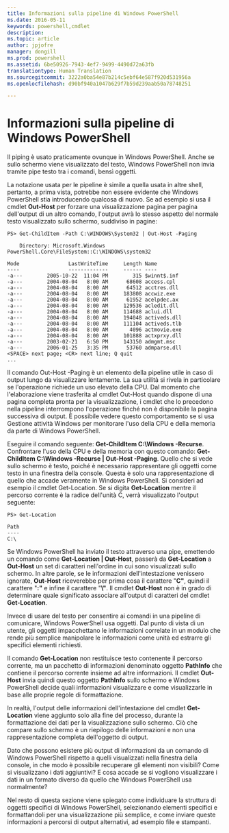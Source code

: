 ```yaml
---
title: Informazioni sulla pipeline di Windows PowerShell
ms.date: 2016-05-11
keywords: powershell,cmdlet
description: 
ms.topic: article
author: jpjofre
manager: dongill
ms.prod: powershell
ms.assetid: 6be50926-7943-4ef7-9499-4490d72a63fb
translationtype: Human Translation
ms.sourcegitcommit: 3222a0ba54e87b214c5ebf64e587f920d531956a
ms.openlocfilehash: d90bf940a1047b629f7b59d239aab50a78748251

---
```


# Informazioni sulla pipeline di Windows PowerShell
Il piping è usato praticamente ovunque in Windows PowerShell. Anche se sullo schermo viene visualizzato del testo, Windows PowerShell non invia tramite pipe testo tra i comandi, bensì oggetti.

La notazione usata per le pipeline è simile a quella usata in altre shell, pertanto, a prima vista, potrebbe non essere evidente che Windows PowerShell stia introducendo qualcosa di nuovo. Se ad esempio si usa il cmdlet **Out-Host** per forzare una visualizzazione pagina per pagina dell'output di un altro comando, l'output avrà lo stesso aspetto del normale testo visualizzato sullo schermo, suddiviso in pagine:

```
PS> Get-ChildItem -Path C:\WINDOWS\System32 | Out-Host -Paging

    Directory: Microsoft.Windows PowerShell.Core\FileSystem::C:\WINDOWS\system32

Mode                LastWriteTime     Length Name
----                -------------     ------ ----
-a---        2005-10-22  11:04 PM        315 $winnt$.inf
-a---        2004-08-04   8:00 AM      68608 access.cpl
-a---        2004-08-04   8:00 AM      64512 acctres.dll
-a---        2004-08-04   8:00 AM     183808 accwiz.exe
-a---        2004-08-04   8:00 AM      61952 acelpdec.ax
-a---        2004-08-04   8:00 AM     129536 acledit.dll
-a---        2004-08-04   8:00 AM     114688 aclui.dll
-a---        2004-08-04   8:00 AM     194048 activeds.dll
-a---        2004-08-04   8:00 AM     111104 activeds.tlb
-a---        2004-08-04   8:00 AM       4096 actmovie.exe
-a---        2004-08-04   8:00 AM     101888 actxprxy.dll
-a---        2003-02-21   6:50 PM     143150 admgmt.msc
-a---        2006-01-25   3:35 PM      53760 admparse.dll
<SPACE> next page; <CR> next line; Q quit
...
```

Il comando Out-Host -Paging è un elemento della pipeline utile in caso di output lungo da visualizzare lentamente. La sua utilità si rivela in particolare se l'operazione richiede un uso elevato della CPU. Dal momento che l'elaborazione viene trasferita al cmdlet Out-Host quando dispone di una pagina completa pronta per la visualizzazione, i cmdlet che lo precedono nella pipeline interrompono l'operazione finché non è disponibile la pagina successiva di output. È possibile vedere questo comportamento se si usa Gestione attività Windows per monitorare l'uso della CPU e della memoria da parte di Windows PowerShell.

Eseguire il comando seguente: **Get-ChildItem C:\\Windows -Recurse**. Confrontare l'uso della CPU e della memoria con questo comando: **Get-ChildItem C:\\Windows -Recurse | Out-Host -Paging**. Quello che si vede sullo schermo è testo, poiché è necessario rappresentare gli oggetti come testo in una finestra della console. Questa è solo una rappresentazione di quello che accade veramente in Windows PowerShell. Si consideri ad esempio il cmdlet Get-Location. Se si digita **Get-Location** mentre il percorso corrente è la radice dell'unità C, verrà visualizzato l'output seguente:

```
PS> Get-Location

Path
----
C:\
```

Se Windows PowerShell ha inviato il testo attraverso una pipe, emettendo un comando come **Get-Location | Out-Host**, passerà da **Get-Location** a **Out-Host** un set di caratteri nell'ordine in cui sono visualizzati sullo schermo. In altre parole, se le informazioni dell'intestazione venissero ignorate, **Out-Host** riceverebbe per prima cosa il carattere "**C"**, quindi il carattere "**:"** e infine il carattere "**\\"**. Il cmdlet **Out-Host** non è in grado di determinare quale significato associare all'output di caratteri del cmdlet **Get-Location**.

Invece di usare del testo per consentire ai comandi in una pipeline di comunicare, Windows PowerShell usa oggetti. Dal punto di vista di un utente, gli oggetti impacchettano le informazioni correlate in un modulo che rende più semplice manipolare le informazioni come unità ed estrarre gli specifici elementi richiesti.

Il comando **Get-Location** non restituisce testo contenente il percorso corrente, ma un pacchetto di informazioni denominato oggetto **PathInfo** che contiene il percorso corrente insieme ad altre informazioni. Il cmdlet **Out-Host** invia quindi questo oggetto **PathInfo** sullo schermo e Windows PowerShell decide quali informazioni visualizzare e come visualizzarle in base alle proprie regole di formattazione.

In realtà, l'output delle informazioni dell'intestazione del cmdlet **Get-Location** viene aggiunto solo alla fine del processo, durante la formattazione dei dati per la visualizzazione sullo schermo. Ciò che compare sullo schermo è un riepilogo delle informazioni e non una rappresentazione completa dell'oggetto di output.

Dato che possono esistere più output di informazioni da un comando di Windows PowerShell rispetto a quelli visualizzati nella finestra della console, in che modo è possibile recuperare gli elementi non visibili? Come si visualizzano i dati aggiuntivi? E cosa accade se si vogliono visualizzare i dati in un formato diverso da quello che Windows PowerShell usa normalmente?

Nel resto di questa sezione viene spiegato come individuare la struttura di oggetti specifici di Windows PowerShell, selezionando elementi specifici e formattandoli per una visualizzazione più semplice, e come inviare queste informazioni a percorsi di output alternativi, ad esempio file e stampanti.




<!--HONumber=Aug16_HO4-->


